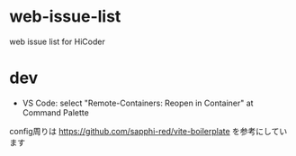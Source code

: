 # web-issue-list

web issue list for HiCoder

# dev

- VS Code: select "Remote-Containers: Reopen in Container" at Command Palette

config周りは https://github.com/sapphi-red/vite-boilerplate を参考にしています
